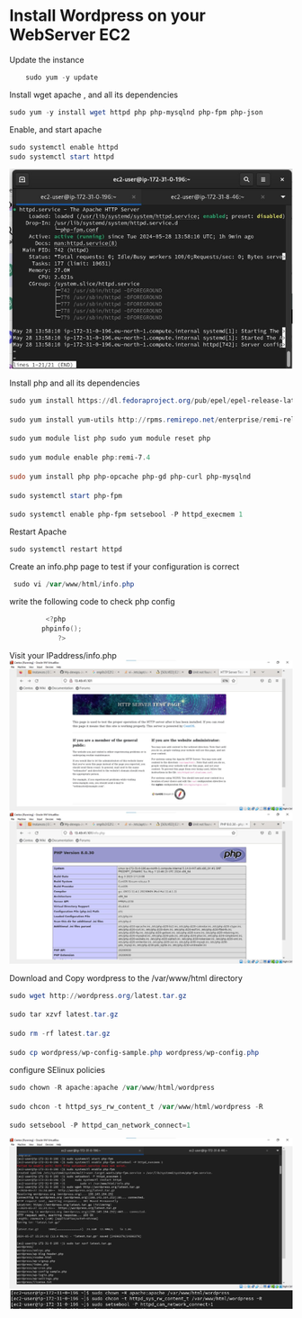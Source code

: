 # Install Wordpress on your WebServer EC2

Update the instance

```powershell
    sudo yum -y update
```

Install wget apache , and all its dependencies

```powershell
sudo yum -y install wget httpd php php-mysqlnd php-fpm php-json
```

Enable, and start apache

```powershell
sudo systemctl enable httpd
sudo systemctl start httpd
```

![image](image/apache%20running.jpg)

Install php and all its dependencies

```powershell
sudo yum install https://dl.fedoraproject.org/pub/epel/epel-release-latest-8.noarch.rpm

sudo yum install yum-utils http://rpms.remirepo.net/enterprise/remi-release-8.rpm

sudo yum module list php sudo yum module reset php

sudo yum module enable php:remi-7.4

sudo yum install php php-opcache php-gd php-curl php-mysqlnd

sudo systemctl start php-fpm

sudo systemctl enable php-fpm setsebool -P httpd_execmem 1
```

Restart Apache

```powershell
sudo systemctl restart httpd
```

Create an info.php page to test if your configuration is correct

```powershell
 sudo vi /var/www/html/info.php
```

write the following code to check php config

```powershell
         <?php
        phpinfo();
            ?>
```

Visit your IPaddress/info.php
![image](image/info%20php%201.1.jpg)
![image](image/info%20php.jpg)

Download and Copy wordpress to the /var/www/html directory

```powershell
sudo wget http://wordpress.org/latest.tar.gz

sudo tar xzvf latest.tar.gz

sudo rm -rf latest.tar.gz

sudo cp wordpress/wp-config-sample.php wordpress/wp-config.php
```

configure SElinux policies

```powershell
sudo chown -R apache:apache /var/www/html/wordpress

sudo chcon -t httpd_sys_rw_content_t /var/www/html/wordpress -R

sudo setsebool -P httpd_can_network_connect=1
```

![image](image/php%20wwordpress.jpg)
![image](image/apache.jpg)
